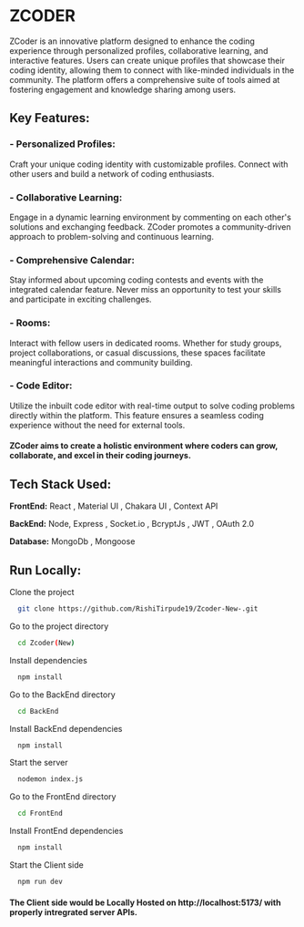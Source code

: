 
# ZCODER

ZCoder is an innovative platform designed to enhance the coding experience through personalized profiles, collaborative learning, and interactive features. Users can create unique profiles that showcase their coding identity, allowing them to connect with like-minded individuals in the community. The platform offers a comprehensive suite of tools aimed at fostering engagement and knowledge sharing among users.


## Key Features:

### - Personalized Profiles:

Craft your unique coding identity with customizable profiles. Connect with other users and build a network of coding enthusiasts.

### - Collaborative Learning:

Engage in a dynamic learning environment by commenting on each other's solutions and exchanging feedback. ZCoder promotes a community-driven approach to problem-solving and continuous learning.

### - Comprehensive Calendar:

Stay informed about upcoming coding contests and events with the integrated calendar feature. Never miss an opportunity to test your skills and participate in exciting challenges.

### - Rooms: 
Interact with fellow users in dedicated rooms. Whether for study groups, project collaborations, or casual discussions, these spaces facilitate meaningful interactions and community building.

### - Code Editor: 
Utilize the inbuilt code editor with real-time output to solve coding problems directly within the platform. This feature ensures a seamless coding experience without the need for external tools.


#### ZCoder aims to create a holistic environment where coders can grow, collaborate, and excel in their coding journeys.



## Tech Stack Used:

**FrontEnd:** React , Material UI , Chakara UI , Context API

**BackEnd:** Node, Express , Socket.io , BcryptJs , JWT , OAuth 2.0

**Database:** MongoDb , Mongoose

## Run Locally:

Clone the project

```bash
  git clone https://github.com/RishiTirpude19/Zcoder-New-.git
```

Go to the project directory

```bash
  cd Zcoder(New)
```

Install dependencies

```bash
  npm install
```
Go to the BackEnd directory

```bash
  cd BackEnd
```

Install BackEnd dependencies

```bash
  npm install
```

Start the server

```bash
  nodemon index.js
```
Go to the FrontEnd directory

```bash
  cd FrontEnd
```

Install FrontEnd dependencies

```bash
  npm install
```

Start the Client side

```bash
  npm run dev
```
#### The Client side would be Locally Hosted on http://localhost:5173/ with properly intregrated server APIs.


